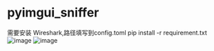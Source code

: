 # pyimgui_sniffer
需要安装 Wireshark,路径填写到config.toml
pip install -r requirement.txt
![image](https://github.com/2412322029/pyimgui_sniffer/assets/74493337/f0157822-af92-4714-8b4f-167daf87cf34)
![image](https://github.com/2412322029/pyimgui_sniffer/assets/74493337/798ec67f-36c5-437c-8567-10eabefeb2e5)
